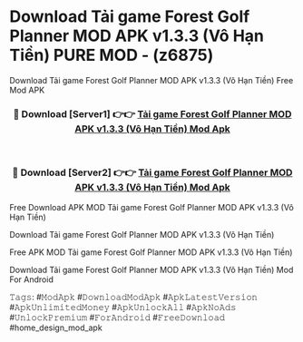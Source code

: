 # Download Tải game Forest Golf Planner MOD APK v1.3.3 (Vô Hạn Tiền) PURE MOD - (z6875)
Download Tải game Forest Golf Planner MOD APK v1.3.3 (Vô Hạn Tiền) Free Mod APK

<div align="center">
<h3>🔴 Download [Server1] 👉👉 <a href="https://apk-comot.site?title=Tải_game_Forest_Golf_Planner_MOD_APK_v1.3.3_(Vô_Hạn_Tiền)">Tải game Forest Golf Planner MOD APK v1.3.3 (Vô Hạn Tiền) Mod Apk</a></h3><br>

<h3>🔴 Download [Server2] 👉👉 <a href="https://apk-comot.site?title=Tải_game_Forest_Golf_Planner_MOD_APK_v1.3.3_(Vô_Hạn_Tiền)">Tải game Forest Golf Planner MOD APK v1.3.3 (Vô Hạn Tiền) Mod Apk</a></h3>
</div>


Free Download APK MOD Tải game Forest Golf Planner MOD APK v1.3.3 (Vô Hạn Tiền)

Download Tải game Forest Golf Planner MOD APK v1.3.3 (Vô Hạn Tiền) 

Free APK MOD Tải game Forest Golf Planner MOD APK v1.3.3 (Vô Hạn Tiền) 

Download Tải game Forest Golf Planner MOD APK v1.3.3 (Vô Hạn Tiền) Mod For Android

𝚃𝚊𝚐𝚜: #𝙼𝚘𝚍𝙰𝚙𝚔 #𝙳𝚘𝚠𝚗𝚕𝚘𝚊𝚍𝙼𝚘𝚍𝙰𝚙𝚔 #𝙰𝚙𝚔𝙻𝚊𝚝𝚎𝚜𝚝𝚅𝚎𝚛𝚜𝚒𝚘𝚗 #𝙰𝚙𝚔𝚄𝚗𝚕𝚒𝚖𝚒𝚝𝚎𝚍𝙼𝚘𝚗𝚎𝚢 #𝙰𝚙𝚔𝚄𝚗𝚕𝚘𝚌𝚔𝙰𝚕𝚕 #𝙰𝚙𝚔𝙽𝚘𝙰𝚍𝚜 #𝚄𝚗𝚕𝚘𝚌𝚔𝙿𝚛𝚎𝚖𝚒𝚞𝚖 #𝙵𝚘𝚛𝙰𝚗𝚍𝚛𝚘𝚒𝚍 #𝙵𝚛𝚎𝚎𝙳𝚘𝚠𝚗𝚕𝚘𝚊𝚍 #home_design_mod_apk